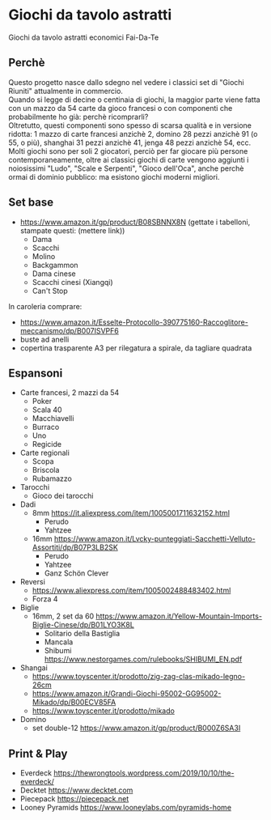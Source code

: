 # Giochi da tavolo astratti
Giochi da tavolo astratti economici Fai-Da-Te

## Perchè
Questo progetto nasce dallo sdegno nel vedere i classici set di "Giochi Riuniti" attualmente in commercio.  
Quando si legge di decine o centinaia di giochi, la maggior parte viene fatta con un mazzo da 54 carte da gioco francesi o con componenti che probabilmente ho già: perchè ricomprarli?  
Oltretutto, questi componenti sono spesso di scarsa qualità e in versione ridotta: 1 mazzo di carte francesi anzichè 2, domino 28 pezzi anzichè 91 (o 55, o più), shanghai 31 pezzi anzichè 41, jenga 48 pezzi anzichè 54, ecc.  
Molti giochi sono per soli 2 giocatori, perciò per far giocare più persone contemporaneamente, oltre ai classici giochi di carte vengono aggiunti i noiosissimi "Ludo", "Scale e Serpenti", "Gioco dell'Oca", anche perchè ormai di dominio pubblico: ma esistono giochi moderni migliori.  

## Set base
- https://www.amazon.it/gp/product/B08SBNNX8N (gettate i tabelloni, stampate questi: (mettere link))
  - Dama
  - Scacchi
  - Molino
  - Backgammon
  - Dama cinese
  - Scacchi cinesi (Xiangqi)
  - Can't Stop

In caroleria comprare:

- https://www.amazon.it/Esselte-Protocollo-390775160-Raccoglitore-meccanismo/dp/B007ISVPF6
- buste ad anelli
- copertina trasparente A3 per rilegatura a spirale, da tagliare quadrata

## Espansoni
- Carte francesi, 2 mazzi da 54
  - Poker
  - Scala 40
  - Macchiavelli
  - Burraco
  - Uno
  - Regicide
- Carte regionali
  - Scopa
  - Briscola
  - Rubamazzo
- Tarocchi
  - Gioco dei tarocchi
- Dadi
  - 8mm https://it.aliexpress.com/item/1005001711632152.html
    - Perudo
    - Yahtzee
  - 16mm https://www.amazon.it/Lvcky-punteggiati-Sacchetti-Velluto-Assortiti/dp/B07P3LB2SK
    - Perudo
    - Yahtzee
    - Ganz Schön Clever
- Reversi
  - https://www.aliexpress.com/item/1005002488483402.html
  - Forza 4
- Biglie
  - 16mm, 2 set da 60 https://www.amazon.it/Yellow-Mountain-Imports-Biglie-Cinese/dp/B01LYO3K8L
    - Solitario della Bastiglia
    - Mancala
    - Shibumi https://www.nestorgames.com/rulebooks/SHIBUMI_EN.pdf
- Shangai
  - https://www.toyscenter.it/prodotto/zig-zag-clas-mikado-legno-26cm
  - https://www.amazon.it/Grandi-Giochi-95002-GG95002-Mikado/dp/B00ECV85FA
  - https://www.toyscenter.it/prodotto/mikado
- Domino
  - set double-12 https://www.amazon.it/gp/product/B000Z6SA3I

## Print & Play
- Everdeck https://thewrongtools.wordpress.com/2019/10/10/the-everdeck/
- Decktet https://www.decktet.com
- Piecepack https://piecepack.net
- Looney Pyramids https://www.looneylabs.com/pyramids-home
